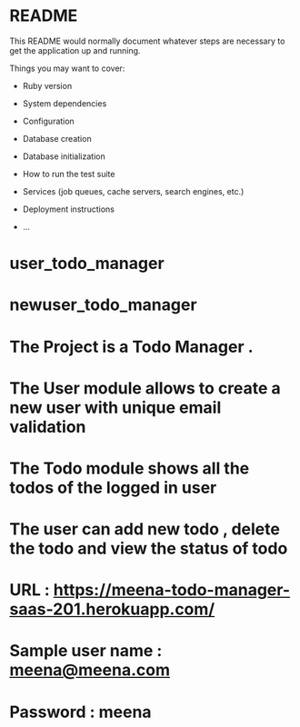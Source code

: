 # README

This README would normally document whatever steps are necessary to get the
application up and running.

Things you may want to cover:

* Ruby version

* System dependencies

* Configuration

* Database creation

* Database initialization

* How to run the test suite

* Services (job queues, cache servers, search engines, etc.)

* Deployment instructions

* ...
# user_todo_manager
# newuser_todo_manager
# The Project is a Todo Manager .
# The User module allows to create a new user with unique email validation
# The Todo module shows all the todos of the logged in user
# The user can add new todo , delete the todo and view the status of todo
# URL : https://meena-todo-manager-saas-201.herokuapp.com/
# Sample user name : meena@meena.com
# Password : meena
